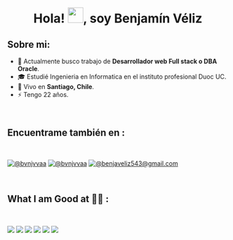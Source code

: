 <h1 align="center">Hola! <img src="https://media.giphy.com/media/hvRJCLFzcasrR4ia7z/giphy.gif" width="35">, soy Benjamín Véliz</h1>

## Sobre mi:

- 🏢 Actualmente busco trabajo de **Desarrollador web Full stack o DBA Oracle**.
- 🎓 Estudié Ingenieria en Informatica en el instituto profesional Duoc UC.
- 🏡 Vivo en **Santiago, Chile**.
- ⚡ Tengo 22 años.

<br>

## Encuentrame también en :

<br>

[![@bvnjvvaa](https://img.icons8.com/fluency/48/000000/instagram-new.png "@bvnjvvaa")](https://www.instagram.com/bvnjvvaa/)
[![@bvnjvvaa](https://img.icons8.com/fluency/48/000000/linkedin.png "@benjaminveliz/)")](https://www.linkedin.com/in/benjaminveliz/) 
[![@benjaveliz543@gmail.com](https://img.icons8.com/fluency/48/000000/apple-mail.png "@benjaveliz543@gmail.com")](benjaveliz543@gmail.com)

<br>

## What I am Good at 🧑‍💻 :

<br>

<img src="https://img.icons8.com/color/48/000000/html-5--v1.png"/> <img src="https://img.icons8.com/color/48/000000/css3.png"/> <img src="https://img.icons8.com/color/48/000000/javascript--v1.png"/> <img src="https://img.icons8.com/office/48/000000/react.png"/> <img src="https://img.icons8.com/color/48/000000/nextjs.png"/> 
<img src="https://img.icons8.com/color/48/000000/java-coffee-cup-logo--v1.png"/> 

<br>
